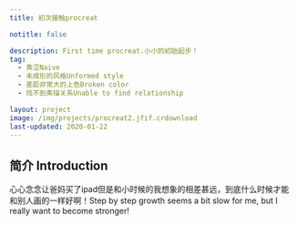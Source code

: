 ```yaml
---
title: 初次接触procreat 

notitle: false

description: First time procreat.小小的初始起步！
tag:
  - 青涩Naive
  - 未成形的风格Unformed style
  - 差距非常大的上色Broken color
  - 找不到素描关系Unable to find relationship

layout: project
image: /img/projects/procreat2.jfif.crdownload
last-updated: 2020-01-22
---
```


## 简介 Introduction

心心念念让爸妈买了ipad但是和小时候的我想象的相差甚远，到底什么时候才能和别人画的一样好啊！Step by step growth seems a bit slow for me, but I really want to become stronger!
